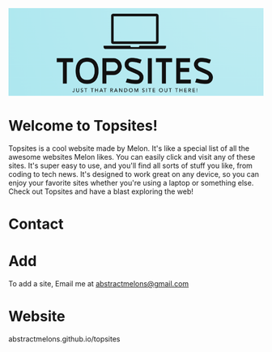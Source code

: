 ![banner](https://raw.githubusercontent.com/AbstractMelon/topsites/main/banner.png)
# Welcome to Topsites!
Topsites is a cool website made by Melon. It's like a special list of all the awesome websites Melon likes. You can easily click and visit any of these sites. It's super easy to use, and you'll find all sorts of stuff you like, from coding to tech news. It's designed to work great on any device, so you can enjoy your favorite sites whether you're using a laptop or something else. Check out Topsites and have a blast exploring the web!

# Contact

# Add 

To add a site, Email me at abstractmelons@gmail.com

# Website

abstractmelons.github.io/topsites
